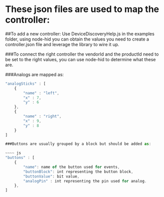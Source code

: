 These json files are used to map the controller:
=========================

##To add a new controller:
Use DeviceDiscoveryHelp.js in the examples folder, using node-hid you can obtain the values you need to create a controller.json file and leverage the library to wire it up.

###To connect the right controller
the vendorId and the productId need to be set to the right values, you can use node-hid to determine what these are.

###Analogs are mapped as:
~~~~ js
"analogSticks" : [
    {
        "name" : "left",
        "x" : 7,
        "y" : 6
    },
    {
        "name" : "right",
        "x" : 9,
        "y" : 8
    }
]

###Buttons are usually grouped by a block but should be added as:

~~~~ js
"buttons" : [
    {
        "name": name of the button used for events,
        "buttonBlock": int representing the button block,
        "buttonValue": bit value,
        "analogPin" : int representing the pin used for analog.
    },
]
